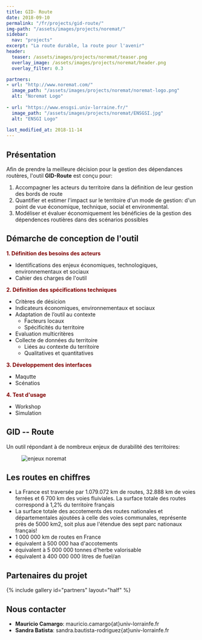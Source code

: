 ```yaml
---
title: GID- Route
date: 2018-09-10
permalink: "/fr/projects/gid-route/"
img-path: "/assets/images/projects/noremat/"
sidebar:
  nav: "projects"
excerpt: "La route durable, la route pour l'avenir"
header:
  teaser: /assets/images/projects/noremat/teaser.png
  overlay_image: /assets/images/projects/noremat/header.png
  overlay_filter: 0.3

partners:
- url: "http://www.noremat.com/"
  image_path: "/assets/images/projects/noremat/noremat-logo.png"
  alt: "Noremat Logo"
  
- url: "https://www.ensgsi.univ-lorraine.fr/"
  image_path: "/assets/images/projects/noremat/ENSGSI.jpg"  
  alt: "ENSGI Logo"  
  
last_modified_at: 2018-11-14  
---
```


## Présentation
Afin de prendre la meilleure décision pour la gestion des dépendances routères, l'outil **GID-Route** est conçu pour:


1. Accompagner les acteurs du territoire dans la définition de leur gestion des bords de route
2. Quantifier et estimer l'impact sur le territoire d'un mode de gestion: d'un point de vue économique, technique, social et environmental.
3. Modéliser et évaluer économiquement les bénéficies de la gestion des dépendences routières dans des scénarios possibles

## Démarche de conception de l'outil

<b style="color: rgb(128, 0, 0);">1. Définition des besoins des acteurs </b> 

   - Identifications des enjeux économiques, technologiques, environnementaux et sociaux
   - Cahier des charges de l'outil 


<b style="color: rgb(128, 0, 0);">2. Définition des spécifications techniques </b> 

  - Critères de désicion 
  - Indicateurs économiques,  environnementaux et sociaux
  - Adaptation de l’outil au contexte 
    - Facteurs locaux
    - Spécificités du territoire
  - Evaluation multicritères
  - Collecte de données du territoire
    - Liées au contexte du territoire
    - Qualitatives et quantitatives

<b style="color: rgb(128, 0, 0);">3. Développement des interfaces </b> 
  - Maqutte
  - Scénatios 

<b style="color: rgb(128, 0, 0);">4. Test d'usage </b> 

  - Workshop
  - Simulation 


## GID -- Route

Un outil répondant à de nombreux enjeux de durabilité des territoires:

<figure style="width: 90%" class="align-center"> 
    <img src="{{ site.baseurl | append:page.img-path | append:'enjeux.png'}}" 
    alt="enjeux noremat"> 
 <figcaption>  </figcaption> 
</figure>


## Les routes en chiffres

- La France est traversée par 1.079.072 km de routes, 32.888 km de voies ferrées et 6 700 km des voies fluiviales. La surface totale des routes correspond à 1,2% du territoire français
- La surface totale des accotements des routes nationales et départementales ajoutées à celle des voies communales, représente près de 5000 km2, soit plus aue l'étendue des sept parc nationaux français!
- 1 000 000 km de routes en France
- équivalent à 500 000 haa d'accotements
- équivalent à 5 000 000 tonnes d'herbe valorisable
- équivalent à 400 000 000 litres de fuel/an


## Partenaires du projet


{% include gallery id="partners" layout="half" %}


## Nous contacter

- **Mauricio Camargo**: mauricio.camargo{at}univ-lorrainfe.fr
- **Sandra Batista**: sandra.bautista-rodriguez{at}univ-lorrainfe.fr



